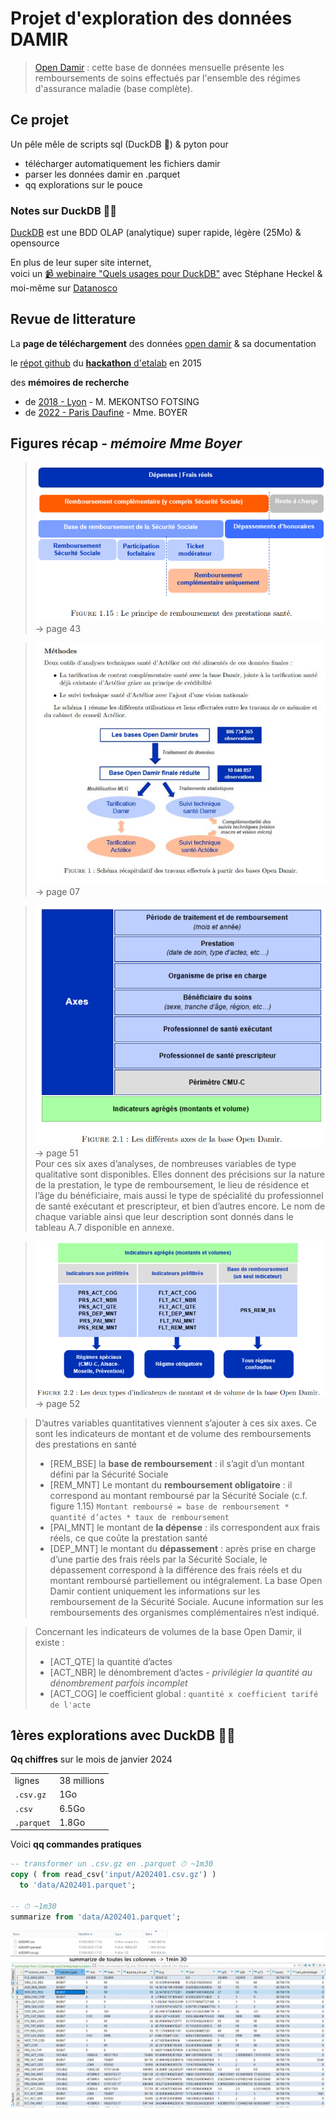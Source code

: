 # Projet d'exploration des données DAMIR

> [Open Damir](https://www.assurance-maladie.ameli.fr/etudes-et-donnees/open-damir-depenses-sante-interregimes) : cette base de données mensuelle présente les remboursements de soins effectués par l'ensemble des régimes d'assurance maladie (base complète).

## Ce projet

Un pêle mêle de scripts sql (DuckDB 🦆) & pyton
pour
- télécharger automatiquement les fichiers damir
- parser les données damir en .parquet
- qq explorations sur le pouce


### Notes sur DuckDB 🦆🚀

[DuckDB](https://duckdb.org/) est une BDD OLAP (analytique) super rapide, légère (25Mo) & opensource

En plus de leur super site internet,<br> voici un [📹 webinaire "Quels usages pour DuckDB"](https://www.youtube.com/watch?v=pzTVUm1ifA0) avec Stéphane Heckel & moi-même sur [Datanosco](http://datanosco.com/)

## Revue de litterature

La **page de téléchargement** des données [open damir](https://www.assurance-maladie.ameli.fr/etudes-et-donnees/open-damir-depenses-sante-interregimes) & sa documentation

le [répot github](https://github.com/SGMAP-AGD/DAMIR) du [**hackathon** d'etalab](https://www.etalab.gouv.fr/retour-sur-le-premier-hackathon-donnees-de-sante/) en 2015

des **mémoires de recherche**
- de [2018 - Lyon](https://journeesiard2019.institutdesactuaires.com/docs/mem/7b49073812c2d4775d615975e6823098.pdf) - M. MEKONTSO FOTSING
- de [2022 - Paris Daufine](https://www.institutdesactuaires.com/docs/mem/6c8b6c92b28edf63fd916809f8e459e1.pdf) - Mme. BOYER

## Figures récap - *mémoire Mme Boyer*

> ![memoire_2022_principeRbstPrestationSante](./docs/memoire_2022_principeRbstPrestationSante.png)  <br>-> page 43

> ![memoire_2022_rafinementDonnees](./docs/memoire_2022_rafinementDonnees.png) <br>-> page 07

> ![memoire_2022_axesAnalyse](./docs/memoire_2022_axesAnalyse.png) <br>-> page 51<br>
> Pour ces six axes d’analyses, de nombreuses variables de type qualitative sont disponibles. Elles donnent des précisions sur la nature de la prestation, le type de remboursement, le lieu de résidence et l’âge du bénéficiaire, mais aussi le type de spécialité du professionnel de santé exécutant et prescripteur, et bien d’autres encore. Le nom de chaque variable ainsi que leur description sont donnés dans le tableau A.7 disponible en annexe.

> ![memoire_2022_indicateurs](./docs/memoire_2022_indicateurs.png) <br>-> page 52

> D’autres variables quantitatives viennent s’ajouter à ces six axes. Ce sont les indicateurs de montant et de volume des remboursements des prestations en santé
> * [REM_BSE] la **base de remboursement** : il s’agit d’un montant défini par la Sécurité Sociale
> * [REM_MNT] Le montant du **remboursement obligatoire** : il correspond au montant remboursé par la Sécurité Sociale (c.f. figure 1.15) `Montant remboursé = base de remboursement * quantité d’actes * taux de remboursement`
> * [PAI_MNT] le montant de **la dépense** : ils correspondent aux frais réels, ce que coûte la prestation santé
> * [DEP_MNT] le montant du **dépassement** : après prise en charge d’une partie des frais réels par la Sécurité Sociale, le dépassement correspond à la différence des frais réels et du montant remboursé partiellement ou intégralement. La base Open Damir contient uniquement les informations sur les remboursement de la Sécurité Sociale. Aucune information sur les remboursements des organismes complémentaires n’est indiqué.

> Concernant les indicateurs de volumes de la base Open Damir, il existe :
> * [ACT_QTE] la quantité d’actes
> * [ACT_NBR] le dénombrement d’actes - *privilégier la quantité au dénombrement parfois incomplet*
> * [ACT_COG] le coefficient global : `quantité x coefficient tarifé de l'acte`

## 1ères explorations avec DuckDB 🦆🚀

**Qq chiffres** sur le mois de janvier 2024

|    |            |
| :-- |:-- |
|lignes| 38 millions |
|`.csv.gz`| 1Go |
|`.csv`| 6.5Go |
|`.parquet`| 1.8Go |

Voici **qq commandes pratiques**

```sql
-- transformer un .csv.gz en .parquet ⏱ ~1m30
copy ( from read_csv('input/A202401.csv.gz') )
  to 'data/A202401.parquet';

-- ⏱ ~1m30
summarize from 'data/A202401.parquet';
```

![summarize_202401](docs/summarize_202401.png)